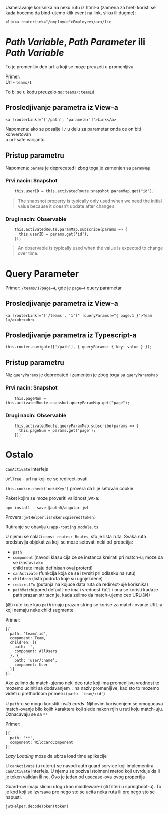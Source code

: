 Usmeravanje korisnika na neku rutu iz html-a (zamena za href; koristi se kada
hocemo da bind-ujemo klik event na link, sliku ili dugme):
```
<li><a routerLink="/employee">Employee</a></li>
```

# *Path Variable*, *Path Parameter* ili *Path Variable*

To je promenljiv deo url-a koji se moze preuzeti u promenljivu.

Primer:   
Url - `teams/1`  

To bi se u kodu preuzelo sa: `teams/:teamId`

## Prosledjivanje parametra iz View-a

```
<a [routerLink]="['/path', 'parameter']">Link</a>
```

Napomena: ako se posalje i `/` u delu za parametar onda ce on biti konvertovan   
          u url-safe varijantu
          
## Pristup parametru

Napomena: `params` je deprecated i zbog toga je zamenjen sa `paramMap`

### Prvi nacin: Snapshot
```
    this.userID = this.activatedRoute.snapshot.paramMap.get("id");
```

> The snapshot property is typically only used when we need the initial value because it doesn’t update after changes.


### Drugi nacin: Observable
```
    this.activatedRoute.paramMap.subscribe(params => {
      this.userID = params.get('id');
    });
```

> An observable is typically used when the value is expected to change over time.

# Query Parameter
Primer: `/teams/1?page=4`, gde je `page=4` query parametar

## Prosledjivanje parametra iz View-a
```
<a [routerLink]="['/teams', '1']" [queryParams]="{ page:1 }">Team 1</a><br><br>
```

## Prosledjivanje parametra iz Typescript-a
```
this.router.navigate(['/path'], { queryParams: { key: value } });
```

## Pristup parametru
Niz `queryParams` je deprecated i zamenjen je zbog toga sa `queryParamsMap`

### Prvi nacin: Snapshot
```
    this.pageNum = this.activatedRoute.snapshot.queryParamMap.get("page");
```

### Drugi nacin: Observable
```
    this.activatedRoute.queryParamMap.subscribe(params => {
      this.pageNum = params.get('page');
    });
```

# Ostalo

`CanActivate` interfejs

`UrlTree` - url na koji ce se redirect-ovati


`this.cookie.check('nekiKey')` provera da li je setovan cookie

Paket kojim se moze proveriti validnost jwt-a:
```
npm install --save @auth0/angular-jwt
```


Provera: `jwtHelper.isTokenExpiered(token)`


Rutiranje se obavlja u `app-routing.module.ts` 

U njemu se nalazi `const routes: Routes`, sto je lista
ruta. Svaka ruta predstavlja objekat za koji se moze
setovati neki od propetija:
- `path`
- `component` (navodi klasu cija ce se instanca kreirati pri match-u; moze da se izostavi ako  
               child rute imaju definisan ovaj proterti)
- `canActivate` (funkcija koja ce se izvrsiti pri odlasku na rutu)
- `children` (lista podruta koje su ugnjezdene)
- `redirectTo` (putanja na kojuce data ruta da redirect-uje korisnika)
- `pathMatch`(pored default-ne ima i vrednost `full` i ona se koristi kada je  
              path prazan str tacnije, kada zelimo da match-ujemo ceo URL(@))  

              
(@) rute koje kao `path` imaju prazan string se korise za match-ovanje URL-a koji
    nemaju neke child segmente
    
Primer: 
```     
[{
  path: 'team/:id',
  component: Team,
  children: [{
    path: '',
    component: AllUsers
  }, {
    path: 'user/:name',
    component: User
  }]
}]
```
    
    
Ako zelimo da match-ujemo neki deo rute koji ima promenljivu vrednost
to mozemo uciniti sa dodavanjem `:` na naziv promenljive, kao sto to mozemo videti
u prethodnom primeru (`path: 'team/:id'`)
    
              
U `path`-u se mogu koristiti i *wild cards*. Njihovim koriscenjem se omogucava
match-ovanje bilo kojih karaktera koji slede nakon njih u ruti koju match-uju.
Oznacavaju se sa `**`

Primer:
```
[{
  path: '**',
  component: WildcardComponent
}]
```

*Lazy Loading* moze da ubrza load time aplikacije


U `canActivate` (u ruteru) se navodi auth guard service koji implementira 
`CanActivate` interfejs. U njemu se poziva istoimeni metod koji utvrduje da
li je token validan ili ne.
Ovo je jedan od usecase-ova ovog propertija


Guard-ovi imaju slicnu ulogu kao middleware-i (ili filteri u springboot-u).
To je kod koji se izvrsava pre nego sto se ucita neka ruta ili pre nego sto se
napusti.

`jwtHelper.decodeToken(token)`
